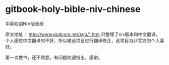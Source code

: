 # gitbook-holy-bible-niv-chinese
中英双语NIV版圣经

原文地址：
http://www.godcom.net/syb/1.htm
只整理了niv版本和中文翻译，个人感觉中文翻译的不好，所以建此项目进行翻译修正，此项目为非官方的个人喜好。

第一次做书，还不熟悉，有问题欢迎指出，感谢。